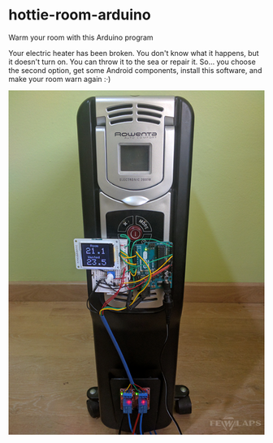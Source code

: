 # hottie-room-arduino
Warm your room with this Arduino program

Your electric heater has been broken. You don't know what it happens, but it doesn't turn on. You can throw it to the sea or repair it. So... you choose the second option, get some Android components, install this software, and make your room warn again :·)

![The hacked heater](art/hacked-heater.png)
